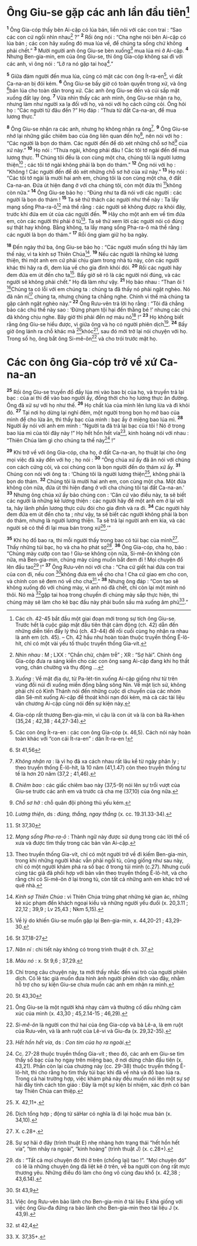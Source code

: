 # Ông Giu-se gặp các anh lần đầu tiên[^1]
<sup><b>1</b></sup> Ông Gia-cóp thấy bên Ai-cập có lúa bán, liền nói với các con trai : “Sao các con cứ ngồi nhìn nhau[^2] ?” <sup><b>2</b></sup> Rồi ông nói : “Cha nghe nói bên Ai-cập có lúa bán ; các con hãy xuống đó mua lúa về, để chúng ta sống chứ không phải chết.” <sup><b>3</b></sup> Mười người anh ông Giu-se bèn xuống[^3] mua lúa mì ở Ai-cập. <sup><b>4</b></sup> Nhưng Ben-gia-min, em của ông Giu-se, thì ông Gia-cóp không sai đi với các anh, vì ông nói : “Lỡ ra nó gặp tai hoạ[^4].”

<sup><b>5</b></sup> Giữa đám người đến mua lúa, cũng có mặt các con ông Ít-ra-en[^5], vì đất Ca-na-an bị đói kém. <sup><b>6</b></sup> Ông Giu-se bấy giờ có toàn quyền trong xứ, và ông [^1*]bán lúa cho toàn dân trong xứ. Các anh ông Giu-se đến và cúi sấp mặt xuống đất lạy ông. <sup><b>7</b></sup> Vừa nhìn thấy các anh mình, ông Giu-se nhận ra họ, nhưng làm như người xa lạ đối với họ, và nói với họ cách cứng cỏi. Ông hỏi họ : “Các người từ đâu đến ?” Họ đáp : “Thưa từ đất Ca-na-an, để mua lương thực.”

<sup><b>8</b></sup> Ông Giu-se nhận ra các anh, nhưng họ không nhận ra ông[^6]. <sup><b>9</b></sup> Ông Giu-se nhớ lại những giấc chiêm bao của ông liên quan đến họ[^7], nên nói với họ : “Các người là bọn do thám. Các người đến để dò xét những chỗ sơ hở[^8] của xứ này.” <sup><b>10</b></sup> Họ nói : “Thưa ngài, không phải đâu ! Các tôi tớ ngài đến để mua lương thực. <sup><b>11</b></sup> Chúng tôi đều là con cùng một cha, chúng tôi là người lương thiện[^9] ; các tôi tớ ngài không phải là bọn do thám.” <sup><b>12</b></sup> Ông nói với họ : “Không ! Các người đến để dò xét những chỗ sơ hở của xứ này.” <sup><b>13</b></sup> Họ nói : “Các tôi tớ ngài là mười hai anh em, chúng tôi là con cùng một cha, ở đất Ca-na-an. Đứa út hiện đang ở với cha chúng tôi, còn một đứa thì [^2*]không còn nữa.” <sup><b>14</b></sup> Ông Giu-se bảo họ : “Đúng như ta đã nói với các người : các người là bọn do thám ! <sup><b>15</b></sup> Ta sẽ thử thách các người như thế này : Ta lấy mạng sống Pha-ra-ô[^10] mà thề rằng : các người sẽ không được ra khỏi đây, trước khi đứa em út của các người đến. <sup><b>16</b></sup> Hãy cho một anh em về tìm đứa em, còn các người thì phải ở tù[^11]. Ta sẽ thử xem lời các người nói có đúng sự thật hay không. Bằng không, ta lấy mạng sống Pha-ra-ô mà thề rằng : các người là bọn do thám.” <sup><b>17</b></sup> Rồi ông giam giữ họ ba ngày.

<sup><b>18</b></sup> Đến ngày thứ ba, ông Giu-se bảo họ : “Các người muốn sống thì hãy làm thế này, vì ta kính sợ Thiên Chúa[^12]. <sup><b>19</b></sup> Nếu các người là những kẻ lương thiện, thì một anh em cứ phải chịu giam trong nhà tù này, còn các người khác thì hãy ra đi, đem lúa về cho gia đình khỏi đói. <sup><b>20</b></sup> Rồi các người hãy đem đứa em út đến cho ta[^13]. Bấy giờ sẽ rõ là các người nói đúng, và các người sẽ không phải chết.” Họ đã làm như vậy. <sup><b>21</b></sup> Họ bảo nhau : “Than ôi ! [^3*]Chúng ta có lỗi với em chúng ta : chúng ta đã thấy nó phải ngặt nghèo. Nó đã năn nỉ[^14] chúng ta, nhưng chúng ta chẳng nghe. Chính vì thế mà chúng ta gặp cảnh ngặt nghèo này.” <sup><b>22</b></sup> Ông Rưu-vên trả lời họ rằng : “Tôi đã chẳng bảo các chú thế này sao : ‘Đừng phạm tội hại đến thằng bé !’ nhưng các chú đã không chịu nghe. Bây giờ thì phải đền nợ máu nó[^15] !” <sup><b>23</b></sup> Họ không biết rằng ông Giu-se hiểu được, vì giữa ông và họ có người phiên dịch[^16]. <sup><b>24</b></sup> Bấy giờ ông lánh ra chỗ khác mà [^4*]khóc[^17], sau đó mới trở lại nói chuyện với họ. Trong số họ, ông bắt ông Si-mê-ôn[^18] và cho trói trước mặt họ.

# Các con ông Gia-cóp trở về xứ Ca-na-an
<sup><b>25</b></sup> Rồi ông Giu-se truyền đổ đầy lúa mì vào bao bị của họ, và truyền trả lại bạc : của ai thì để vào bao người ấy, đồng thời cho họ lương thực ăn đường. Ông đã xử sự với họ như thế. <sup><b>26</b></sup> Họ chất lúa của mình lên lưng lừa và đi khỏi đó. <sup><b>27</b></sup> Tại nơi họ dừng lại nghỉ đêm, một người trong bọn họ mở bao của mình để cho lừa ăn, thì thấy bạc của mình : bạc ấy ở miệng bao lúa mì. <sup><b>28</b></sup> Người ấy nói với anh em mình : “Người ta đã trả lại bạc của tôi ! Nó ở trong bao lúa mì của tôi đây này !” Họ hết hồn hết vía[^19], kinh hoàng nói với nhau : “Thiên Chúa làm gì cho chúng ta thế này[^20] !”

<sup><b>29</b></sup> Khi trở về với ông Gia-cóp, cha họ, ở đất Ca-na-an, họ thuật lại cho ông mọi việc đã xảy đến với họ ; họ nói : <sup><b>30</b></sup> “Ông chúa xứ ấy đã ăn nói với chúng con cách cứng cỏi, và coi chúng con là bọn người đến do thám xứ ấy. <sup><b>31</b></sup> Chúng con nói với ông ta : ‘Chúng tôi là người lương thiện[^21], không phải là bọn do thám. <sup><b>32</b></sup> Chúng tôi là mười hai anh em, con cùng một cha. Một đứa không còn nữa, đứa út thì hiện đang ở với cha chúng tôi tại đất Ca-na-an.’ <sup><b>33</b></sup> Nhưng ông chúa xứ ấy bảo chúng con : ‘Căn cứ vào điều này, ta sẽ biết các người là những kẻ lương thiện : các người hãy để một anh em ở lại với ta, hãy lãnh phần lương thực cứu đói cho gia đình và ra đi. <sup><b>34</b></sup> Các người hãy đem đứa em út đến cho ta ; như vậy, ta sẽ biết các người không phải là bọn do thám, nhưng là người lương thiện. Ta sẽ trả lại người anh em kia, và các người sẽ có thể đi lại mua bán trong xứ[^22].’”

<sup><b>35</b></sup> Khi họ đổ bao ra, thì mỗi người thấy trong bao có túi bạc của mình[^23]. Thấy những túi bạc, họ và cha họ phát sợ[^24]. <sup><b>36</b></sup> Ông Gia-cóp, cha họ, bảo : “Chúng mày cướp con tao ! Giu-se không còn nữa, Si-mê-ôn không còn nữa, mà Ben-gia-min, chúng mày cũng muốn bắt đem đi ! Mọi chuyện đổ lên đầu tao[^25] !” <sup><b>37</b></sup> Ông Rưu-vên nói với cha : “Cha cứ giết hai đứa con trai của con đi, nếu con [^5*]không đưa em về cho cha ! Cha cứ giao em cho con, và chính con sẽ đem nó về cho cha[^26].” <sup><b>38</b></sup> Nhưng ông đáp : “Con tao sẽ không xuống đó với chúng mày, vì anh nó đã chết, chỉ còn lại một mình nó thôi. Nó mà [^6*]gặp tai hoạ trong chuyến đi chúng mày sắp thực hiện, thì chúng mày sẽ làm cho kẻ bạc đầu này phải buồn sầu mà xuống âm phủ[^27].”

[^1]: Các ch. 42-45 bắt đầu một giai đoạn mới trong sự tích ông Giu-se. Trước hết là cuộc giáp mặt đầu tiên thật cảm động (ch. 42) dẫn đến những diễn tiến đầy lý thú (ch. 43-44) để rồi cuối cùng họ nhận ra nhau là anh em (ch. 45). – Ch. 42 hầu như hoàn toàn thuộc truyền thống Ê-lô-hít, chỉ có một vài yếu tố thuộc truyền thống Gia-vít.
[^2]: <i>Nhìn nhau</i> : M ; LXX : “Chần chừ, chậm trễ” ; XR : “Sợ hãi”. Chính ông Gia-cóp đưa ra sáng kiến cho các con ông sang Ai-cập đang khi họ thất vọng, chán chường và thụ động ...
[^3]: <i>Xuống</i> : Về mặt địa dự, từ Pa-lét-tin xuống Ai-cập giống như từ trên vùng đồi núi đi xuống miền đồng bằng sông Nin. Về mặt lịch sử, không phải chỉ có Kinh Thánh nói đến những cuộc di chuyển của các nhóm dân Sê-mít xuống Ai-cập để thoát khỏi nạn đói kém, mà cả các tài liệu văn chương Ai-cập cũng nói đến sự kiện này.
[^4]: Gia-cóp rất thương Ben-gia-min, vì cậu là con út và là con bà Ra-khen (35,24 ; 42,38 ; 44,27-34).
[^5]: Các con ông Ít-ra-en : các con ông Gia-cóp (x. 46,5). Cách nói này hoàn toàn khác với “con cái Ít-ra-en” : dân Ít-ra-en !
[^6]: <i>Không nhận ra</i> : là vì họ đã xa cách nhau rất lâu kể từ ngày phân ly ; theo truyền thống Ê-lô-hít, là 10 năm (41,1.47) còn theo truyền thống tư tế là hơn 20 năm (37,2 ; 41,46).
[^7]: <i>Chiêm bao</i> : các giấc chiêm bao này (37,5-9) nói lên sự trổi vượt của Giu-se trước các anh em và trước cả cha mẹ (37,10) của ông nữa.
[^8]: <i>Chỗ sơ hở </i>: chỗ quân đội phòng thủ yếu kém.
[^9]: <i>Lương thiện</i>, ds : <i>đúng, thẳng, ngay thẳng</i> (x. cc. 19.31.33-34).
[^10]: <i>Mạng sống Pha-ra-ô </i>: Thành ngữ này được sử dụng trong các lời thề cổ xưa và được tìm thấy trong các bản văn Ai-cập.
[^11]: Theo truyền thống Gia-vít, chỉ có một người trở về đi kiếm Ben-gia-min, trong khi những người khác vẫn phải ngồi tù, cũng giống như sau này, chỉ có một người khám phá ra số bạc ở trong túi mình (c.27). Nhưng cuối cùng tác giả đã phối hợp với bản văn theo truyền thống Ê-lô-hít, và cho rằng chỉ có Si-mê-ôn ở lại trong tù, còn tất cả những anh em khác trở về quê nhà.
[^12]: <i>Kính sợ Thiên Chúa</i> : vì Thiên Chúa trừng phạt những kẻ gian ác, những kẻ xúc phạm đến khách ngoại kiều và những người yếu đuối (x. 20,3.11 ; 22,12 ; 39,9 ; Lv 25,43 ; Nkm 5,15).
[^13]: Về lý do khiến Giu-se muốn gặp lại Ben-gia-min, x. 44,20-21 ; 43,29-30.
[^14]: <i>Năn nỉ</i> : chi tiết này không có trong trình thuật ở ch. 37.
[^15]: <i>Máu nó</i> : x. St 9,6 ; 37,29.
[^16]: Chỉ trong câu chuyện này, ta mới thấy nhắc đến vai trò của người phiên dịch. Có lẽ tác giả muốn đưa hình ảnh người phiên dịch vào đây, nhằm hỗ trợ cho sự kiện Giu-se chưa muốn các anh em nhận ra mình.
[^17]: Ông Giu-se là một người khá nhạy cảm và thường cố dấu những cảm xúc của mình (x. 43,30 ; 45,2.14-15 ; 46,29).
[^18]: <i>Si-mê-ôn</i> là người con thứ hai của ông Gia-cóp và bà Lê-a, là em ruột của Rưu-vên, và là anh ruột của Lê-vi và Giu-đa (x. 29,32-35).
[^19]: <i>Hết hồn hết vía</i>, ds : <i>Con tim của họ ra ngoài</i>.
[^20]: Cc. 27-28 thuộc truyền thống Gia-vít ; theo đó, các anh em Giu-se tìm thấy số bạc của họ ngay trên miệng bao, ở nơi dừng chân đầu tiên (x. 43,21). Phần còn lại của chương này (cc. 29-38) thuộc truyền thống Ê-lô-hít, thì cho rằng họ tìm thấy túi bạc khi đã về nhà và đổ bao lúa ra. Trong cả hai trường hợp, việc khám phá này đều muốn nói lên một sự sợ hãi đầy tính cách tôn giáo : Đây là một sự kiện bí nhiệm, xác định có bàn tay Thiên Chúa can thiệp.
[^21]: X. 42,11+.
[^22]: Dịch tổng hợp ; động từ <span class="hebrew-translit">säHar</span> có nghĩa là đi lại hoặc mua bán (x. 34,10).
[^23]: X. c.28+.
[^24]: Sự sợ hãi ở đây (trình thuật E) nhẹ nhàng hơn trạng thái “hết hồn hết vía”, “tim nhảy ra ngoài”, “kinh hoàng” (trình thuật J) (x. c.28+).
[^25]: ds : “Tất cả mọi chuyện đó thì ở trên (chống lại) tao !”. “Mọi chuyện đó” có lẽ là những chuyện ông đã liệt kê ở trên, về ba người con ông rất mực thương yêu. Những điều đó làm cho ông vô cùng đau khổ (x. 42,38 ; 43,6.14).
[^26]: Việc ông Rưu-vên bảo lãnh cho Ben-gia-min ở tài liệu E khá giống với việc ông Giu-đa đứng ra bảo lãnh cho Ben-gia-min theo tài liệu J (x. 43,9).
[^27]: X. 37,35+.
[^1*]: St 41,56
[^2*]: St 37,30
[^3*]: St 37,18-27
[^4*]: St 43,30
[^5*]: St 43,9
[^6*]: st 42,4
